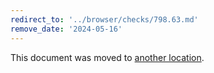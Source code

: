 ```yaml
---
redirect_to: '../browser/checks/798.63.md'
remove_date: '2024-05-16'
---
```


This document was moved to [another location](../browser/checks/798.63.md).

<!-- This redirect file can be deleted after 2024-05-16. -->
<!-- Redirects that point to other docs in the same project expire in three months. -->
<!-- Redirects that point to docs in a different project or site (for example, link is not relative and starts with `https:`) expire in one year. -->
<!-- Before deletion, see: https://docs.gitlab.com/ee/development/documentation/redirects.html -->
